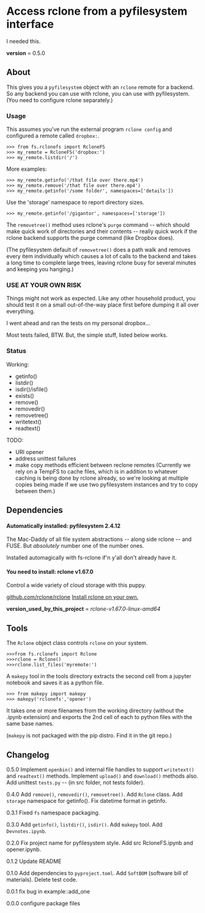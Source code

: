 # Access rclone from a pyfilesystem interface
I needed this.

__version__ = 0.5.0



## About

This gives you a `pyfilesystem` object with an `rclone` remote for a backend. So any backend you can use with rclone, you can use with pyfilesystem. (You need to configure rclone separately.)


### Usage

This assumes you've run the external program `rclone config` and configured a remote called `dropbox:`.

    >>> from fs.rclonefs import RcloneFS
    >>> my_remote = RcloneFS('dropbox:')
    >>> my_remote.listdir('/')

More examples:

    >>> my_remote.getinfo('/that file over there.mp4')
    >>> my_remote.remove('/that file over there.mp4')
    >>> my_remote.getinfo('/some folder', namespaces=['details'])

Use the 'storage' namespace to report directory sizes.

    >>> my_remote.getinfo('/gigantor', namespaces=['storage'])

The `removetree()` method uses rclone's `purge` command -- which should make quick work of directories and their contents -- really quick work if the rclone backend supports the purge command (like Dropbox does).

(The pyfilesystem default of `removetree()` does a path walk and removes every item individually which causes a lot of calls to the backend and takes a long time to complete large trees, leaving rclone busy for several minutes and keeping you hanging.) 

### USE AT YOUR OWN RISK

Things might not work as expected. Like any other household product, you should test it on a small out-of-the-way place first before dumping it all over everything.

I went ahead and ran the tests on my personal dropbox...

Most tests failed, BTW. But, the simple stuff, listed below works.

### Status

Working:
- getinfo()
- listdir()
- isdir()/isfile()
- exists()
- remove()
- removedir()
- removetree()
- writetext()
- readtext()

TODO:
- URI opener
- address unittest failures
- make copy methods efficient between reclone remotes
  (Currently we rely on a TempFS to cache files,
  which is in addition to whatever caching is being
  done by rclone already, so we're looking at multiple
  copies being made if we use two pyfilesystem instances
  and try to copy between them.)

## Dependencies

#### Automatically installed: pyfilesystem 2.4.12

The Mac-Daddy of all file system abstractions -- along side rclone -- and FUSE. But _absolutely_ number one of the number ones.

Installed automagically with fs-rclone if'n y'all don't already have it.

#### You need to install: rclone v1.67.0

Control a wide variety of cloud storage with this puppy.

[github.com/rclone/rclone](https://github.com/rclone/rclone)
[Install rclone on your own.](https://rclone.org/install/)

__version_used_by_this_project__ = _rclone-v1.67.0-linux-amd64_


## Tools

The `Rclone` object class controls `rclone` on your system.

    >>>from fs.rclonefs import Rclone
    >>>rclone = Rclone()
    >>>rclone.list_files('myremote:')


A `makepy` tool in the tools directory extracts the second cell from a jupyter notebook and saves it as a python file.

    >>> from makepy import makepy
    >>> makepy('rclonefs','opener')

It takes one or more filenames from the working directory (without the .ipynb extension) and exports the 2nd cell of each to python files with the same base names.

(`makepy` is not packaged with the pip distro. Find it in the git repo.)


## Changelog

0.5.0 Implement `openbin()` and internal file handles to support `writetext()` and `readtext()` methods. Implement `upload()` and `download()` methods also. Add unittest `tests.py` -- (in src folder, not tests folder).

0.4.0 Add `remove()`, `removedir()`, `removetree()`. Add `Rclone` class. Add `storage` namespace for getinfo(). Fix datetime format in getinfo.

0.3.1 Fixed `fs` namespace packaging.

0.3.0 Add `getinfo()`, `listdir()`, `isdir()`. Add `makepy` tool. Add `Devnotes.ipynb`.

0.2.0 Fix project name for pyfilesystem style. Add src RcloneFS.ipynb and opener.ipynb.

0.1.2 Update README

0.1.0 Add dependencies to `pyproject.toml`. Add `SoftBOM` (software bill of materials). Delete test code.

0.0.1 fix bug in example::add_one

0.0.0 configure package files
